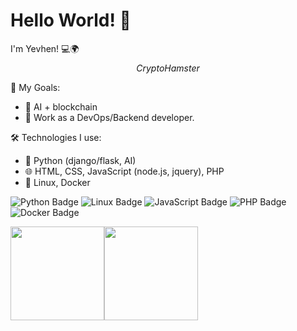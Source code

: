 # Hello World! 👋
I'm Yevhen! 💻🌍
$$ Crypto Hamster $$

🎯 My Goals:
- 🌟 AI + blockchain
- 🌟 Work as a DevOps/Backend developer.

🛠️ Technologies I use:
- 🐍 Python (django/flask, AI)
- 🌐 HTML, CSS, JavaScript (node.js, jquery),  PHP
- 💾 Linux, Docker

<p>
  <img src="https://img.shields.io/badge/Code-Python-blue?logo=python" alt="Python Badge" />
  <img src="https://img.shields.io/badge/Tools-Linux-orange?logo=linux" alt="Linux Badge" />
  <img src="https://img.shields.io/badge/Code-JavaScript-blue?logo=javascript" alt="JavaScript Badge" />
  <img src="https://img.shields.io/badge/Code-PHP-8892BF?logo=php" alt="PHP Badge" />
  <img src="https://img.shields.io/badge/Tools-Docker-2496ED?logo=docker" alt="Docker Badge" />
</p>

<div style='display: flex'>
<!--   <img src="https://media.tenor.com/i_K3zWsgcG8AAAAi/hacker-pepe.gif" width="200" height="200"> -->
  <img src="https://media1.tenor.com/m/57w9du3NrV0AAAAd/css-html.gif" width="150" height="150">
  <img src="https://media1.tenor.com/m/QmVTfQw3pjYAAAAd/coding-scaler.gif" width="150" height="150">
</div>






